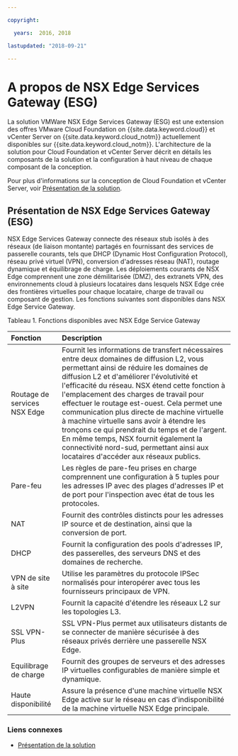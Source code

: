 ```yaml
---

copyright:

  years:  2016, 2018

lastupdated: "2018-09-21"

---
```


# A propos de NSX Edge Services Gateway (ESG)

La solution VMWare NSX Edge Services Gateway (ESG) est une extension des offres VMware Cloud Foundation on {{site.data.keyword.cloud}} et vCenter Server on {{site.data.keyword.cloud_notm}}  actuellement disponibles sur {{site.data.keyword.cloud_notm}}. L'architecture de la solution pour Cloud Foundation et vCenter Server décrit en détails les composants de la solution et la configuration à haut niveau de chaque composant de la conception.

Pour plus d'informations sur la conception de Cloud Foundation et vCenter Server, voir [Présentation de la solution](../solution/solution_overview.html).

## Présentation de NSX Edge Services Gateway (ESG)

NSX Edge Services Gateway connecte des réseaux stub isolés à des réseaux (de liaison montante) partagés en fournissant des services de passerelle courants, tels que DHCP (Dynamic Host Configuration Protocol), réseau privé virtuel (VPN), conversion d'adresses réseau (NAT), routage dynamique et équilibrage de charge. Les déploiements courants de NSX Edge comprennent une zone démilitarisée (DMZ), des extranets VPN, des environnements cloud à plusieurs locataires dans lesquels NSX Edge crée des frontières virtuelles pour chaque locataire, charge de travail ou composant de gestion. Les fonctions suivantes sont disponibles dans NSX Edge Service Gateway.

Tableau 1. Fonctions disponibles avec NSX Edge Service Gateway

| Fonction | Description |
|:------- |:----------- |
| Routage de services NSX Edge | Fournit les informations de transfert nécessaires entre deux domaines de diffusion L2, vous permettant ainsi de réduire les domaines de diffusion L2 et d'améliorer l'évolutivité et l'efficacité du réseau. NSX étend cette fonction à l'emplacement des charges de travail pour effectuer le routage est-ouest. Cela permet une communication plus directe de machine virtuelle à machine virtuelle sans avoir à étendre les tronçons ce qui prendrait du temps et de l'argent. En même temps, NSX fournit également la connectivité nord-sud, permettant ainsi aux locataires d'accéder aux réseaux publics. |
| Pare-feu | Les règles de pare-feu prises en charge comprennent une configuration à 5 tuples pour les adresses IP avec des plages d'adresses IP et de port pour l'inspection avec état de tous les protocoles. |
| NAT | Fournit des contrôles distincts pour les adresses IP source et de destination, ainsi que la conversion de port. |
| DHCP | Fournit la configuration des pools d'adresses IP, des passerelles, des serveurs DNS et des domaines de recherche. |
| VPN de site à site | Utilise les paramètres du protocole IPSec normalisés pour interopérer avec tous les fournisseurs principaux de VPN. |
| L2VPN | Fournit la capacité d'étendre les réseaux L2 sur les topologies L3. |
| SSL VPN-Plus |  SSL VPN-Plus permet aux utilisateurs distants de se connecter de manière sécurisée à des réseaux privés derrière une passerelle NSX Edge. |
| Equilibrage de charge | Fournit des groupes de serveurs et des adresses IP virtuelles configurables de manière simple et dynamique. |
| Haute disponibilité | Assure la présence d'une machine virtuelle NSX Edge active sur le réseau en cas d'indisponibilité de la machine virtuelle NSX Edge principale. |

### Liens connexes

* [Présentation de la solution](../solution/solution_overview.html)
